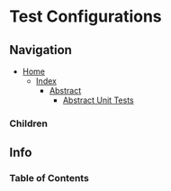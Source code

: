 # Test Configurations

## Navigation

* [Home](/README.md)
	* [Index](/docs/Index.md)
		* [Abstract](/src/Abstract/README.md)
			* [Abstract Unit Tests](/src/AbstractUnitTests/README.md)

### Children

## Info

### Table of Contents